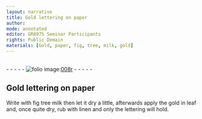 ```yaml
---
layout: narrative
title: Gold lettering on paper
author:
mode: annotated
editor: GR8975 Seminar Participants
rights: Public Domain
materials: [Gold, paper, fig, tree, milk, gold]
---
```


 <br/>- - - - - <a href="http://gallica.bnf.fr/ark:/12148/btv1b10500001g/f21.image"><img src="../assets/photo-icon.png" alt="folio image: " style="display:inline-block; margin-bottom:-3px;"/>008r</a> - - - - - <br/> 
## <span class="material">Gold</span> lettering on <span class="material">paper</span>

 
 <span class="activity"></span>  Write with <span class="material">fig tree milk</span> then let it dry a little, afterwards apply the <span class="material_format"><span class="material">gold</span> in leaf</span> and, once quite dry, rub with <span class="tool">linen</span> and only the lettering will hold. 
 